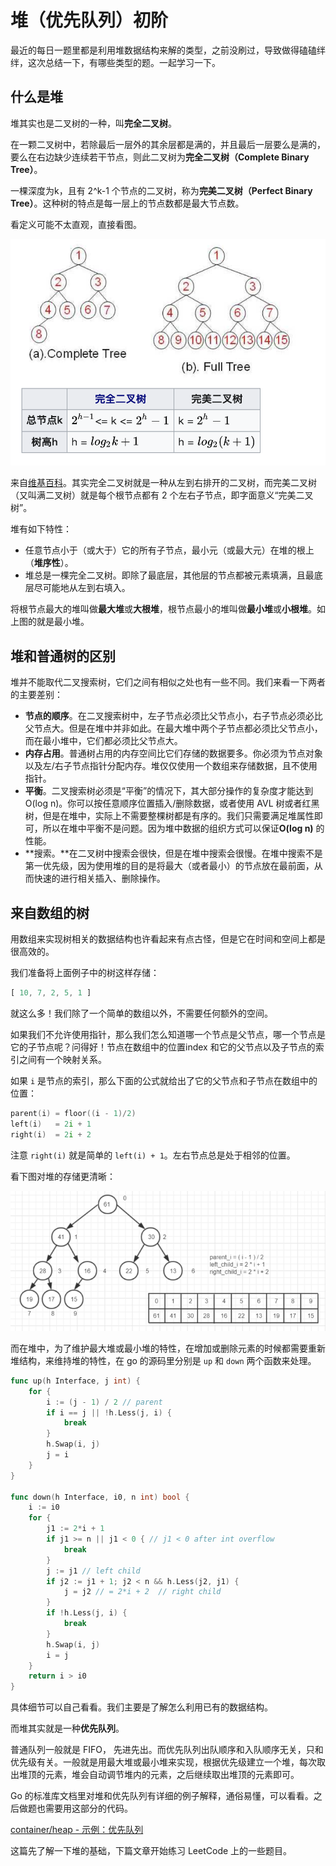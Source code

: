 # 堆（优先队列）初阶

最近的每日一题里都是利用堆数据结构来解的类型，之前没刷过，导致做得磕磕绊绊，这次总结一下，有哪些类型的题。一起学习一下。

## 什么是堆

堆其实也是二叉树的一种，叫**完全二叉树**。

在一颗二叉树中，若除最后一层外的其余层都是满的，并且最后一层要么是满的，要么在右边缺少连续若干节点，则此二叉树为**完全二叉树（Complete Binary Tree）**。

一棵深度为k，且有 2^k-1 个节点的二叉树，称为**完美二叉树（Perfect Binary Tree）**。这种树的特点是每一层上的节点数都是最大节点数。

看定义可能不太直观，直接看图。

<img src="../../../.gitbook/assets/heap_1.png" alt="heap_1"  />

来自[维基百科](https://zh.wikipedia.org/wiki/%E4%BA%8C%E5%8F%89%E6%A0%91#%E5%AE%8C%E5%85%A8%E4%BA%8C%E5%8F%89%E6%A0%91)。其实完全二叉树就是一种从左到右排开的二叉树，而完美二叉树（又叫满二叉树）就是每个根节点都有 2 个左右子节点，即字面意义“完美二叉树”。

堆有如下特性：

* 任意节点小于（或大于）它的所有子节点，最小元（或最大元）在堆的根上（**堆序性**）。
* 堆总是一棵完全二叉树。即除了最底层，其他层的节点都被元素填满，且最底层尽可能地从左到右填入。

将根节点最大的堆叫做**最大堆**或**大根堆**，根节点最小的堆叫做**最小堆**或**小根堆**。如上图的就是最小堆。

## 堆和普通树的区别

堆并不能取代二叉搜索树，它们之间有相似之处也有一些不同。我们来看一下两者的主要差别：

* **节点的顺序**。在二叉搜索树中，左子节点必须比父节点小，右子节点必须必比父节点大。但是在堆中并非如此。在最大堆中两个子节点都必须比父节点小，而在最小堆中，它们都必须比父节点大。
* **内存占用**。普通树占用的内存空间比它们存储的数据要多。你必须为节点对象以及左/右子节点指针分配内存。堆仅仅使用一个数组来存储数据，且不使用指针。
* **平衡**。二叉搜索树必须是“平衡”的情况下，其大部分操作的复杂度才能达到O(log n)。你可以按任意顺序位置插入/删除数据，或者使用 AVL 树或者红黑树，但是在堆中，实际上不需要整棵树都是有序的。我们只需要满足堆属性即可，所以在堆中平衡不是问题。因为堆中数据的组织方式可以保证**O(log n)** 的性能。
* **搜索。**在二叉树中搜索会很快，但是在堆中搜索会很慢。在堆中搜索不是第一优先级，因为使用堆的目的是将最大（或者最小）的节点放在最前面，从而快速的进行相关插入、删除操作。

## 来自数组的树

用数组来实现树相关的数据结构也许看起来有点古怪，但是它在时间和空间上都是很高效的。

我们准备将上面例子中的树这样存储：

```javascript
[ 10, 7, 2, 5, 1 ]
```

就这么多！我们除了一个简单的数组以外，不需要任何额外的空间。

如果我们不允许使用指针，那么我们怎么知道哪一个节点是父节点，哪一个节点是它的子节点呢？问得好！节点在数组中的位置index 和它的父节点以及子节点的索引之间有一个映射关系。

如果 `i` 是节点的索引，那么下面的公式就给出了它的父节点和子节点在数组中的位置：

```go
parent(i) = floor((i - 1)/2)
left(i)   = 2i + 1
right(i)  = 2i + 2
```

注意 `right(i)` 就是简单的 `left(i) + 1`。左右节点总是处于相邻的位置。

看下图对堆的存储更清晰：

<img src="../../../.gitbook/assets/heap_2.png" alt="heap_2"  />

而在堆中，为了维护最大堆或最小堆的特性，在增加或删除元素的时候都需要重新堆结构，来维持堆的特性，在 go 的源码里分别是 `up` 和 `down` 两个函数来处理。

```go
func up(h Interface, j int) {
    for {
        i := (j - 1) / 2 // parent
        if i == j || !h.Less(j, i) {
            break
        }
        h.Swap(i, j)
        j = i
    }
}

func down(h Interface, i0, n int) bool {
    i := i0
    for {
        j1 := 2*i + 1
        if j1 >= n || j1 < 0 { // j1 < 0 after int overflow
            break
        }
        j := j1 // left child
        if j2 := j1 + 1; j2 < n && h.Less(j2, j1) {
            j = j2 // = 2*i + 2  // right child
        }
        if !h.Less(j, i) {
            break
        }
        h.Swap(i, j)
        i = j
    }
    return i > i0
}
```

具体细节可以自己看看。我们主要是了解怎么利用已有的数据结构。

而堆其实就是一种**优先队列**。

普通队列一般就是 FIFO， 先进先出。而优先队列出队顺序和入队顺序无关，只和优先级有关。一般就是用最大堆或最小堆来实现，根据优先级建立一个堆，每次取出堆顶的元素，堆会自动调节堆内的元素，之后继续取出堆顶的元素即可。

Go 的标准库文档里对堆和优先队列有详细的例子解释，通俗易懂，可以看看。之后做题也需要用这部分的代码。

[container/heap - 示例：优先队列](http://cngolib.com/container-heap.html)

这篇先了解一下堆的基础，下篇文章开始练习 LeetCode 上的一些题目。
